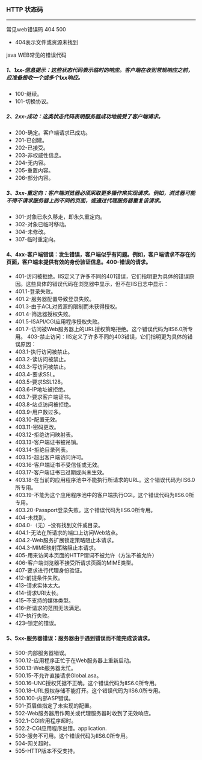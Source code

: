 ### HTTP 状态码
********************

常见web错误码 404 500

* 404表示文件或资源未找到

java WEB常见的错误代码

##### 1、1xx-信息提示：这些状态代码表示临时的响应。客户端在收到常规响应之前，应准备接收一个或多个1xx响应。

* 100-继续。
* 101-切换协议。
##### 2、2xx-成功：这类状态代码表明服务器成功地接受了客户端请求。
* 200-确定。客户端请求已成功。
* 201-已创建。
* 202-已接受。
* 203-非权威性信息。
* 204-无内容。
* 205-重置内容。
* 206-部分内容。

##### 3、3xx-重定向：客户端浏览器必须采取更多操作来实现请求。例如，浏览器可能不得不请求服务器上的不同的页面，或通过代理服务器重复该请求。
* 301-对象已永久移走，即永久重定向。
* 302-对象已临时移动。
* 304-未修改。
* 307-临时重定向。
#### 4、4xx-客户端错误：发生错误，客户端似乎有问题。例如，客户端请求不存在的页面，客户端未提供有效的身份验证信息。400-错误的请求。
* 401-访问被拒绝。IIS定义了许多不同的401错误，它们指明更为具体的错误原因。这些具体的错误代码在浏览器中显示，但不在IIS日志中显示：
* 401.1-登录失败。
* 401.2-服务器配置导致登录失败。
* 401.3-由于ACL对资源的限制而未获得授权。
* 401.4-筛选器授权失败。
* 401.5-ISAPI/CGI应用程序授权失败。
* 401.7–访问被Web服务器上的URL授权策略拒绝。这个错误代码为IIS6.0所专用。 403-禁止访问：IIS定义了许多不同的403错误，它们指明更为具体的错误原因：
* 403.1-执行访问被禁止。
* 403.2-读访问被禁止。
* 403.3-写访问被禁止。
* 403.4-要求SSL。
* 403.5-要求SSL128。
* 403.6-IP地址被拒绝。
* 403.7-要求客户端证书。
* 403.8-站点访问被拒绝。
* 403.9-用户数过多。
* 403.10-配置无效。
* 403.11-密码更改。
* 403.12-拒绝访问映射表。
* 403.13-客户端证书被吊销。
* 403.14-拒绝目录列表。
* 403.15-超出客户端访问许可。
* 403.16-客户端证书不受信任或无效。
* 403.17-客户端证书已过期或尚未生效。
* 403.18-在当前的应用程序池中不能执行所请求的URL。这个错误代码为IIS6.0所专用。
* 403.19-不能为这个应用程序池中的客户端执行CGI。这个错误代码为IIS6.0所专用。
* 403.20-Passport登录失败。这个错误代码为IIS6.0所专用。
* 404-未找到。
* 404.0-（无）–没有找到文件或目录。
* 404.1-无法在所请求的端口上访问Web站点。
* 404.2-Web服务扩展锁定策略阻止本请求。
* 404.3-MIME映射策略阻止本请求。
* 405-用来访问本页面的HTTP谓词不被允许（方法不被允许）
* 406-客户端浏览器不接受所请求页面的MIME类型。
* 407-要求进行代理身份验证。
* 412-前提条件失败。
* 413–请求实体太大。
* 414-请求URI太长。
* 415–不支持的媒体类型。
* 416–所请求的范围无法满足。
* 417–执行失败。
* 423–锁定的错误。

#### 5、5xx-服务器错误：服务器由于遇到错误而不能完成该请求。
* 500-内部服务器错误。
* 500.12-应用程序正忙于在Web服务器上重新启动。
* 500.13-Web服务器太忙。
* 500.15-不允许直接请求Global.asa。
* 500.16–UNC授权凭据不正确。这个错误代码为IIS6.0所专用。
* 500.18–URL授权存储不能打开。这个错误代码为IIS6.0所专用。
* 500.100-内部ASP错误。
* 501-页眉值指定了未实现的配置。
* 502-Web服务器用作网关或代理服务器时收到了无效响应。
* 502.1-CGI应用程序超时。
* 502.2-CGI应用程序出错。application.
* 503-服务不可用。这个错误代码为IIS6.0所专用。
* 504-网关超时。
* 505-HTTP版本不受支持。

